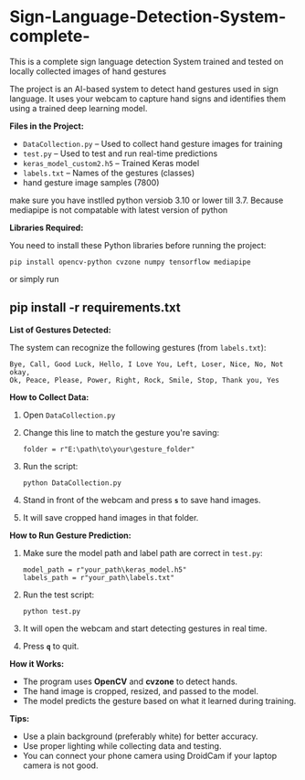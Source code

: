 # Sign-Language-Detection-System-complete-
This is a complete sign language detection System trained and tested on locally collected images of hand gestures


The project is an AI-based system to detect hand gestures used in sign language. It uses your webcam to capture hand signs and identifies them using a trained deep learning model.


**Files in the Project:**

* `DataCollection.py` – Used to collect hand gesture images for training
* `test.py` – Used to test and run real-time predictions
* `keras_model_custom2.h5` – Trained Keras model
* `labels.txt` – Names of the gestures (classes)
* hand gesture image samples (7800)


make sure you have instlled python versiob 3.10 or lower till 3.7. Because mediapipe is not compatable with latest version of python

**Libraries Required:**

You need to install these Python libraries before running the project:

```
pip install opencv-python cvzone numpy tensorflow mediapipe
```
or simply run

pip install -r requirements.txt
---

**List of Gestures Detected:**

The system can recognize the following gestures (from `labels.txt`):

```
Bye, Call, Good Luck, Hello, I Love You, Left, Loser, Nice, No, Not okay,
Ok, Peace, Please, Power, Right, Rock, Smile, Stop, Thank you, Yes
```

**How to Collect Data:**

1. Open `DataCollection.py`
2. Change this line to match the gesture you're saving:

   ```
   folder = r"E:\path\to\your\gesture_folder"
   ```
3. Run the script:

   ```
   python DataCollection.py
   ```
4. Stand in front of the webcam and press **`s`** to save hand images.
5. It will save cropped hand images in that folder.


**How to Run Gesture Prediction:**

1. Make sure the model path and label path are correct in `test.py`:

   ```
   model_path = r"your_path\keras_model.h5"
   labels_path = r"your_path\labels.txt"
   ```
2. Run the test script:

   ```
   python test.py
   ```
3. It will open the webcam and start detecting gestures in real time.
4. Press **`q`** to quit.


**How it Works:**

* The program uses **OpenCV** and **cvzone** to detect hands.
* The hand image is cropped, resized, and passed to the model.
* The model predicts the gesture based on what it learned during training.


**Tips:**

* Use a plain background (preferably white) for better accuracy.
* Use proper lighting while collecting data and testing.
* You can connect your phone camera using DroidCam if your laptop camera is not good.

